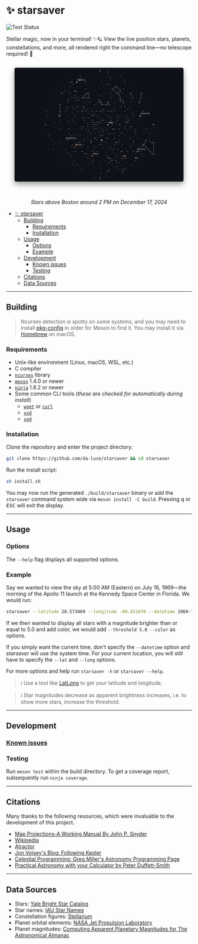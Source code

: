 # ✨ starsaver

![Test Status](https://github.com/da-luce/starsaver/actions/workflows/ci.yml/badge.svg)

Stellar magic, now in your terminal! ✨🪐 View the live position stars, planets, constellations, and more, all rendered right the command line—no telescope required! 🌌

![Screenshot of Starsaver](/assets/screenshot.png)

_<p align="center">Stars above Boston around 2 PM on December 17, 2024</p>_

- [✨ starsaver](#-starsaver)
  - [Building](#building)
    - [Requirements](#requirements)
    - [Installation](#installation)
  - [Usage](#usage)
    - [Options](#options)
    - [Example](#example)
  - [Development](#development)
    - [Known issues](#known-issues)
    - [Testing](#testing)
  - [Citations](#citations)
  - [Data Sources](#data-sources)

---

## Building

> Ncurses detection is spotty on some systems, and you may need to install
> [pkg-config](https://www.freedesktop.org/wiki/Software/pkg-config/) in order
> for Meson to find it. You may install it via [Homebrew](https://formulae.brew.sh/formula/ncurses) on macOS.

### Requirements

- Unix-like environment (Linux, macOS, WSL, etc.)
- C compiler
- [`ncurses`](https://invisible-island.net/ncurses/announce.html) library
- [`meson`](https://github.com/mesonbuild/meson) 1.4.0 or newer
- [`ninja`](https://github.com/ninja-build/ninja) 1.8.2 or newer
- Some common CLI tools (_these are checked for automatically during install_)
  - [`wget`](https://www.gnu.org/software/wget/) or [`curl`](https://curl.se/)
  - [`xxd`](https://linux.die.net/man/1/xxd)
  - [`sed`](https://www.gnu.org/software/sed/manual/sed.html)

### Installation

Clone the repository and enter the project directory:

```sh
git clone https://github.com/da-luce/starsaver && cd starsaver
```

Run the install script:

```sh
sh install.sh
```

You may now run the generated `./build/starsaver` binary or add the `starsaver` command system wide via `meson install -C build`. Pressing <kbd>q</kbd> or <kbd>ESC</kbd> will exit the display.

---

## Usage

### Options

The `--help` flag displays all supported options.

### Example

Say we wanted to view the sky at 5:00 AM (Eastern) on July 16, 1969—the morning
of the Apollo 11 launch at the Kennedy Space Center in Florida. We would run:

```sh
starsaver --latitude 28.573469 --longitude -80.651070 --datetime 1969-7-16T9:32:00
```

If we then wanted to display all stars with a magnitude brighter than or equal
to 5.0 and add color, we would add `--threshold 5.0 --color` as options.

If you simply want the current time, don't specify the `--datetime` option and
_starsaver_ will use the system time. For your current location, you will still
have to specify the `--lat` and `--long` options.

For more options and help run `starsaver -h` or `starsaver --help`.

> ℹ️ Use a tool like [LatLong](https://www.latlong.net/) to get your latitude and longitude.

> ℹ️ Star magnitudes decrease as apparent brightness increases, i.e. to show more stars, increase the threshold.

---

## Development

### [Known issues](https://github.com/da-luce/starsaver/issues)

### Testing

Run `meson test` within the build directory. To get a coverage report, subsequently run `ninja coverage`.

---

## Citations

Many thanks to the following resources, which were invaluable to the development of this project.

- [Map Projections-A Working Manual By John P. Snyder](https://pubs.usgs.gov/pp/1395/report.pdf)
- [Wikipedia](https://en.wikipedia.org)
- [Atractor](https://www.atractor.pt/index-_en.html)
- [Jon Voisey's Blog: Following Kepler](https://jonvoisey.net/blog/)
- [Celestial Programming: Greg Miller's Astronomy Programming Page](https://astrogreg.com/convert_ra_dec_to_alt_az.html)
- [Practical Astronomy with your Calculator by Peter Duffett-Smith](https://www.amazon.com/Practical-Astronomy-Calculator-Peter-Duffett-Smith/dp/0521356997)

---

## Data Sources

- Stars: [Yale Bright Star Catalog](http://tdc-www.harvard.edu/catalogs/bsc5.html)
- Star names: [IAU Star Names](https://www.iau.org/public/themes/naming_stars/)
- Constellation figures: [Stellarium](https://stellarium.org/)
- Planet orbital elements: [NASA Jet Propulsion Laboratory](https://ssd.jpl.nasa.gov/planets/approx_pos.html)
- Planet magnitudes: [Computing Apparent Planetary Magnitudes for The Astronomical Almanac](https://arxiv.org/abs/1808.01973)